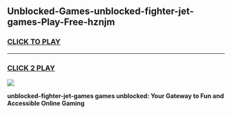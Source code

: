 
## Unblocked-Games-unblocked-fighter-jet-games-Play-Free-hznjm
<h3>
<a href="https://premium76.site?title=unblocked-fighter-jet-games&ref=18A1">CLICK TO PLAY</a></h3>
<hr>

<h3>
<a href="https://premium76.site?title=unblocked-fighter-jet-games&ref=18A1">CLICK 2 PLAY</a>
  
</h3>

<a href="https://premium76.site?title=unblocked-fighter-jet-games&ref=18A1"><img src="https://clearcache.store/games.png"></a>


**unblocked-fighter-jet-games games unblocked: Your Gateway to Fun and Accessible Online Gaming**
